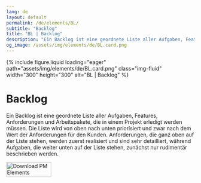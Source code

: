 ```yaml
---
lang: de
layout: default
permalink: /de/elements/BL/
subtitle: "Backlog"
title: "BL | Backlog"
description: "Ein Backlog ist eine geordnete Liste aller Aufgaben, Features, Anforderungen und Arbeitspakete, die in einem Projekt erledigt werden müssen. Die Liste wird von oben nach unten priorisiert und zwar nach dem Wert der Anforderungen für den Kunden. Anforderungen, die ganz oben auf der Liste stehen, werden zuerst realisiert und sind sehr detailliert, während Aufgaben, die weiter unten auf der Liste stehen, zunächst nur rudimentär beschrieben werden."
og_image: /assets/img/elements/de/BL.card.png
---
```


{% include figure.liquid loading="eager" path="assets/img/elements/de/BL.card.png" class="img-fluid" width="300" height="300" alt="BL | Backlog" %}

# Backlog

Ein Backlog ist eine geordnete Liste aller Aufgaben, Features, Anforderungen und Arbeitspakete, die in einem Projekt erledigt werden müssen. Die Liste wird von oben nach unten priorisiert und zwar nach dem Wert der Anforderungen für den Kunden. Anforderungen, die ganz oben auf der Liste stehen, werden zuerst realisiert und sind sehr detailliert, während Aufgaben, die weiter unten auf der Liste stehen, zunächst nur rudimentär beschrieben werden.

<a href="https://apps.apple.com/app/apple-store/id6738084498?pt=127441684&ct=website&mt=8">
  <img src="{{ "assets/img/en/appstore.png" | relative_url }}" width="120" height="40" alt="Download PM Elements">
</a>
